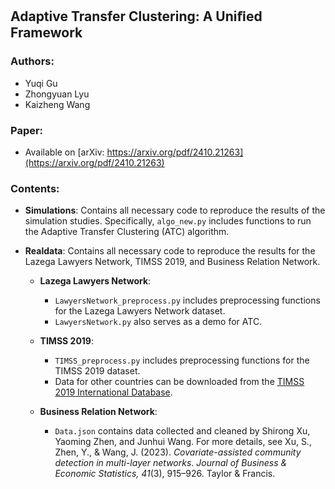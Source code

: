 ## Adaptive Transfer Clustering: A Uniﬁed Framework

### Authors:
- Yuqi Gu
- Zhongyuan Lyu
- Kaizheng Wang

### Paper:
- Available on [arXiv: https://arxiv.org/pdf/2410.21263](https://arxiv.org/pdf/2410.21263)

### Contents:
- **Simulations**: Contains all necessary code to reproduce the results of the simulation studies. Specifically, `algo_new.py` includes functions to run the Adaptive Transfer Clustering (ATC) algorithm.
- **Realdata**: Contains all necessary code to reproduce the results for the Lazega Lawyers Network, TIMSS 2019, and Business Relation Network.

  - **Lazega Lawyers Network**:
    - `LawyersNetwork_preprocess.py` includes preprocessing functions for the Lazega Lawyers Network dataset.
    - `LawyersNetwork.py` also serves as a demo for ATC.

  - **TIMSS 2019**:
    - `TIMSS_preprocess.py` includes preprocessing functions for the TIMSS 2019 dataset.
    - Data for other countries can be downloaded from the [TIMSS 2019 International Database](https://timss2019.org/international-database/).
  
  - **Business Relation Network**:
    - `Data.json` contains data collected and cleaned by Shirong Xu, Yaoming Zhen, and Junhui Wang. For more details, see Xu, S., Zhen, Y., & Wang, J. (2023). *Covariate-assisted community detection in multi-layer networks*. *Journal of Business & Economic Statistics, 41*(3), 915–926. Taylor & Francis.

